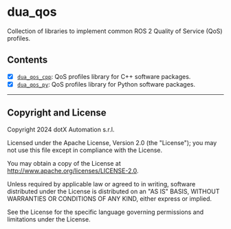 # dua_qos

Collection of libraries to implement common ROS 2 Quality of Service (QoS) profiles.

## Contents

- [x] [`dua_qos_cpp`](dua_qos_cpp/README.md): QoS profiles library for C++ software packages.
- [x] [`dua_qos_py`](dua_qos_py/README.md): QoS profiles library for Python software packages.

---

## Copyright and License

Copyright 2024 dotX Automation s.r.l.

Licensed under the Apache License, Version 2.0 (the "License"); you may not use this file except in compliance with the License.

You may obtain a copy of the License at <http://www.apache.org/licenses/LICENSE-2.0>.

Unless required by applicable law or agreed to in writing, software distributed under the License is distributed on an "AS IS" BASIS, WITHOUT WARRANTIES OR CONDITIONS OF ANY KIND, either express or implied.

See the License for the specific language governing permissions and limitations under the License.
